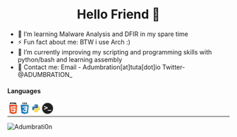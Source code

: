 <h1 align="center">Hello Friend 👋</h1>

- 🌱 I’m learning Malware Analysis and DFIR in my spare time
- ⚡ Fun fact about me: BTW i use Arch :)
- 🔭 I’m currently improving my scripting and programming skills with python/bash and learning assembly
- 💬 Contact me: Email - Adumbration[at]tuta[dot]io    Twitter- @ADUMBRATION_ 

#### Languages
<img align="left" alt="HTML5" width="26px" src="https://raw.githubusercontent.com/github/explore/80688e429a7d4ef2fca1e82350fe8e3517d3494d/topics/html/html.png" />
<img align="left" alt="CSS3" width="26px" src="https://raw.githubusercontent.com/github/explore/80688e429a7d4ef2fca1e82350fe8e3517d3494d/topics/css/css.png" />
<img align="left" alt="Python" Width="26px" src="https://raw.githubusercontent.com/github/explore/80688e429a7d4ef2fca1e82350fe8e3517d3494d/topics/python/python.png" />
<img align="left" alt="Bash" width="26px" src="https://raw.githubusercontent.com/github/explore/80688e429a7d4ef2fca1e82350fe8e3517d3494d/topics/terminal/terminal.png" />
<br />

--- 

<p>
  <img align="Left" src="https://github-readme-stats.vercel.app/api?username=Adumbrati0n&show_icons=true&hide_border=true&title_color=fff&bg_color=161b22&text_color=c9d1d9&icon_color=58a6ff" alt="Adumbrati0n" />
</p>
 
